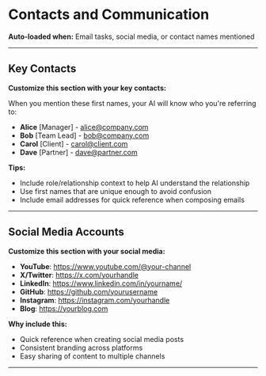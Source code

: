 # Contacts and Communication

**Auto-loaded when:** Email tasks, social media, or contact names mentioned

---

## Key Contacts

**Customize this section with your key contacts:**

When you mention these first names, your AI will know who you're referring to:

- **Alice** [Manager] - alice@company.com
- **Bob** [Team Lead] - bob@company.com
- **Carol** [Client] - carol@client.com
- **Dave** [Partner] - dave@partner.com

**Tips:**
- Include role/relationship context to help AI understand the relationship
- Use first names that are unique enough to avoid confusion
- Include email addresses for quick reference when composing emails

---

## Social Media Accounts

**Customize this section with your social media:**

- **YouTube**: https://www.youtube.com/@your-channel
- **X/Twitter**: https://x.com/yourhandle
- **LinkedIn**: https://www.linkedin.com/in/yourname/
- **GitHub**: https://github.com/yourusername
- **Instagram**: https://instagram.com/yourhandle
- **Blog**: https://yourblog.com

**Why include this:**
- Quick reference when creating social media posts
- Consistent branding across platforms
- Easy sharing of content to multiple channels

---

